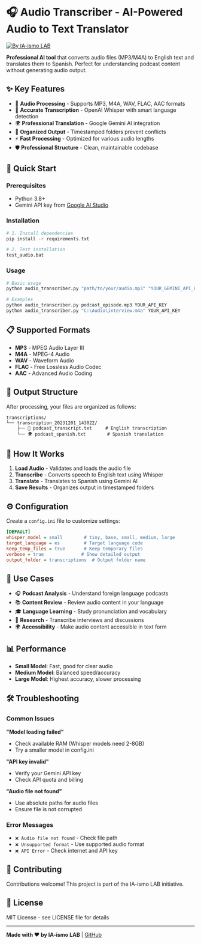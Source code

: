 # 🎧 Audio Transcriber - AI-Powered Audio to Text Translator

[![By IA-ismo LAB](https://img.shields.io/badge/By-IA--ismo%20LAB-orange?style=for-the-badge)](https://github.com/IA-ismo-Lab)

**Professional AI tool** that converts audio files (MP3/M4A) to English text and translates them to Spanish. Perfect for understanding podcast content without generating audio output.

## ✨ Key Features

- 🎵 **Audio Processing** - Supports MP3, M4A, WAV, FLAC, AAC formats
- 📝 **Accurate Transcription** - OpenAI Whisper with smart language detection
- 🌍 **Professional Translation** - Google Gemini AI integration
- 📁 **Organized Output** - Timestamped folders prevent conflicts
- ⚡ **Fast Processing** - Optimized for various audio lengths
- 🛡️ **Professional Structure** - Clean, maintainable codebase

## 🚀 Quick Start

### Prerequisites
- Python 3.8+
- Gemini API key from [Google AI Studio](https://makersuite.google.com/app/apikey)

### Installation
```bash
# 1. Install dependencies
pip install -r requirements.txt

# 2. Test installation
test_audio.bat
```

### Usage
```bash
# Basic usage
python audio_transcriber.py "path/to/your/audio.mp3" "YOUR_GEMINI_API_KEY"

# Examples
python audio_transcriber.py podcast_episode.mp3 YOUR_API_KEY
python audio_transcriber.py "C:\Audio\interview.m4a" YOUR_API_KEY
```

## 📋 Supported Formats

- **MP3** - MPEG Audio Layer III
- **M4A** - MPEG-4 Audio
- **WAV** - Waveform Audio
- **FLAC** - Free Lossless Audio Codec
- **AAC** - Advanced Audio Coding

## 📂 Output Structure

After processing, your files are organized as follows:

```
transcriptions/
└── transcription_20231201_143022/
    ├── 📝 podcast_transcript.txt     # English transcription
    └── 🌍 podcast_spanish.txt        # Spanish translation
```

## 🔧 How It Works

1. **Load Audio** - Validates and loads the audio file
2. **Transcribe** - Converts speech to English text using Whisper
3. **Translate** - Translates to Spanish using Gemini AI
4. **Save Results** - Organizes output in timestamped folders

## ⚙️ Configuration

Create a `config.ini` file to customize settings:

```ini
[DEFAULT]
whisper_model = small        # tiny, base, small, medium, large
target_language = es         # Target language code
keep_temp_files = true       # Keep temporary files
verbose = true              # Show detailed output
output_folder = transcriptions  # Output folder name
```

## 🎯 Use Cases

- 🎧 **Podcast Analysis** - Understand foreign language podcasts
- 📚 **Content Review** - Review audio content in your language
- 🎓 **Language Learning** - Study pronunciation and vocabulary
- 💼 **Research** - Transcribe interviews and discussions
- 🌍 **Accessibility** - Make audio content accessible in text form

## 📊 Performance

- **Small Model**: Fast, good for clear audio
- **Medium Model**: Balanced speed/accuracy
- **Large Model**: Highest accuracy, slower processing

## 🛠️ Troubleshooting

### Common Issues

**"Model loading failed"**
- Check available RAM (Whisper models need 2-8GB)
- Try a smaller model in config.ini

**"API key invalid"**
- Verify your Gemini API key
- Check API quota and billing

**"Audio file not found"**
- Use absolute paths for audio files
- Ensure file is not corrupted

### Error Messages

- `❌ Audio file not found` - Check file path
- `❌ Unsupported format` - Use supported audio format
- `❌ API Error` - Check internet and API key

## 🤝 Contributing

Contributions welcome! This project is part of the IA-ismo LAB initiative.

## 📄 License

MIT License - see LICENSE file for details

---

**Made with ❤️ by IA-ismo LAB** | [GitHub](https://github.com/IA-ismo-Lab)
